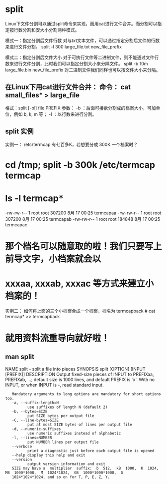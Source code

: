 # split

Linux下文件分割可以通过split命令来实现，而用cat进行文件合并。而分割可以指定按行数分割和安大小分割两种模式。

模式一：指定分割后文件行数
对与txt文本文件，可以通过指定分割后文件的行数来进行文件分割。
split -l 300 large_file.txt new_file_prefix

模式二：指定分割后文件大小
对于可执行文件等二进制文件，则不能通过文件行数来进行文件分割，此时我们可以指定分割大小来分隔文件。
split -b 10m large_file.bin new_file_prefix
对二进制文件我们同样也可以按文件大小来分隔。

在Linux下用cat进行文件合并：
命令：
cat small_files* > large_file
----------------------------------------------------------------------------------------------------
格式：split [-bl] file PREFIX
参数：
-b ：后面可接欲分割成的档案大小，可加单位，例如 b, k, m 等；
-l ：以行数来进行分割。


## split 实例

实例一：
/etc/termcap 有七百多K，若想要分成 300K 一个档案时？
# cd /tmp; split -b 300k /etc/termcap termcap
# ls -l termcap*
-rw-rw-r-- 1 root root 307200 8月 17 00:25 termcapaa
-rw-rw-r-- 1 root root 307200 8月 17 00:25 termcapab
-rw-rw-r-- 1 root root 184848 8月 17 00:25 termcapac

# 那个档名可以随意取的啦！我们只要写上前导文字，小档案就会以
# xxxaa, xxxab, xxxac 等方式来建立小档案的！

实例二：
如何将上面的三个小档案合成一个档案，档名为 termcapback
# cat termcap* >> termcapback
# 就用资料流重导向就好啦！


## man split

NAME
       split - split a file into pieces
SYNOPSIS
       split [OPTION] [INPUT [PREFIX]]
DESCRIPTION
       Output  fixed-size  pieces  of  INPUT  to PREFIXaa, PREFIXab, ...; default size is 1000 lines, and default PREFIX is `x'.
       With no INPUT, or when INPUT is -, read standard input.

       Mandatory arguments to long options are mandatory for short options too.
       -a, --suffix-length=N
              use suffixes of length N (default 2)
       -b, --bytes=SIZE
              put SIZE bytes per output file
       -C, --line-bytes=SIZE
              put at most SIZE bytes of lines per output file
       -d, --numeric-suffixes
              use numeric suffixes instead of alphabetic
       -l, --lines=NUMBER
              put NUMBER lines per output file
       --verbose
              print a diagnostic just before each output file is opened
       --help display this help and exit
       --version
              output version information and exit
       SIZE may have a  multiplier  suffix:  b  512,  kB  1000,  K  1024,  MB  1000*1000,  M  1024*1024,  GB  1000*1000*1000,  G
       1024*1024*1024, and so on for T, P, E, Z, Y.
